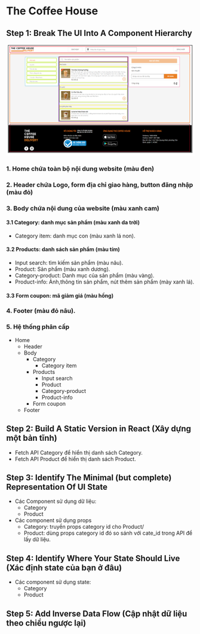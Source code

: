 # The Coffee House

## Step 1: Break The UI Into A Component Hierarchy

![Image](img.png)
### 1. Home chứa toàn bộ nội dung website (màu đen)
### 2. Header chứa Logo, form địa chỉ giao hàng, button đăng nhập (màu đỏ)
### 3. Body chứa nội dung của website (màu xanh cam)
#### 3.1 Category: danh mục sản phẩm (màu xanh da trời)
- Category item: danh mục con (màu xanh lá non).
#### 3.2 Products: danh sách sản phẩm (màu tím)
- Input search:  tìm kiếm sản phẩm (màu nâu).
- Product: Sản phẩm (màu xanh dương).
- Category-product: Danh mục của sản phẩm (màu vàng).
- Product-info: Ảnh,thông tin sản phẩm, nút thêm sản phẩm (mày xanh lá).
#### 3.3 Form coupon: mã giảm giá (màu hồng)
### 4. Footer (màu đỏ nâu).
    
### 5. Hệ thống phân cấp

- Home
    - Header
    - Body
        - Category
            - Category item
        - Products
            - Input search
            - Product
            - Category-product
            - Product-info
        - Form coupon
    - Footer

## Step 2: Build A Static Version in React (Xây dựng một bản tĩnh)
- Fetch API Category để hiển thị danh sách Category.
- Fetch API Product để hiển thị danh sách Product.
## Step 3: Identify The Minimal (but complete) Representation Of UI State
- Các Component sử dụng dữ liệu:
    - Category
    - Product
- Các component sử dụng props
    - Category: truyền props category id cho Product/
    - Product: dùng props category id đó so sánh với cate_id trong API để lấy dữ liệu.
## Step 4: Identify Where Your State Should Live (Xác định state của bạn ở đâu)
- Các component sử dụng state:
    - Category
    - Product
## Step 5: Add Inverse Data Flow (Cập nhật dữ liệu theo chiều ngược lại)